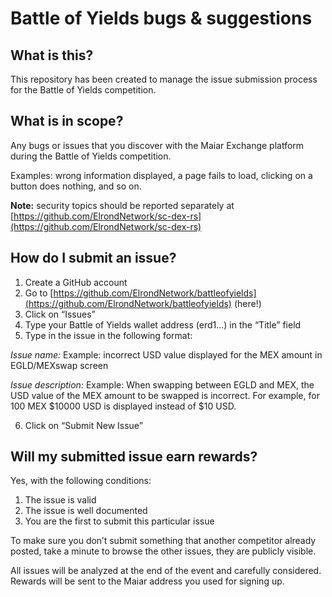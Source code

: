 # **Battle of Yields bugs & suggestions**

## **What is this?**

This repository has been created to manage the issue submission process for the Battle of Yields competition.

## **What is in scope?**

Any bugs or issues that you discover with the Maiar Exchange platform during the Battle of Yields competition.

Examples: wrong information displayed, a page fails to load, clicking on a button does nothing, and so on.

**Note:** security topics should be reported separately at [https://github.com/ElrondNetwork/sc-dex-rs](https://github.com/ElrondNetwork/sc-dex-rs)

## **How do I submit an issue?**
 1.  Create a GitHub account
 2.  Go to [https://github.com/ElrondNetwork/battleofyields](https://github.com/ElrondNetwork/battleofyields) (here!)
 3.  Click on “Issues”
 4.  Type your Battle of Yields wallet address (erd1…) in the “Title” field
 5.  Type in the issue in the following format:

*Issue name:*
Example: incorrect USD value displayed for the MEX amount in EGLD/MEXswap screen

*Issue description:*
Example: When swapping between EGLD and MEX, the USD value of the MEX amount to be swapped is incorrect. For example, for 100 MEX $10000 USD is displayed instead of $10 USD.

6. Click on “Submit New Issue”

## **Will my submitted issue earn rewards?**
Yes, with the following conditions:

1.  The issue is valid
2.  The issue is well documented
3.  You are the first to submit this particular issue

To make sure you don’t submit something that another competitor already posted, take a minute to browse the other issues, they are publicly visible.

All issues will be analyzed at the end of the event and carefully considered. Rewards will be sent to the Maiar address you used for signing up.
